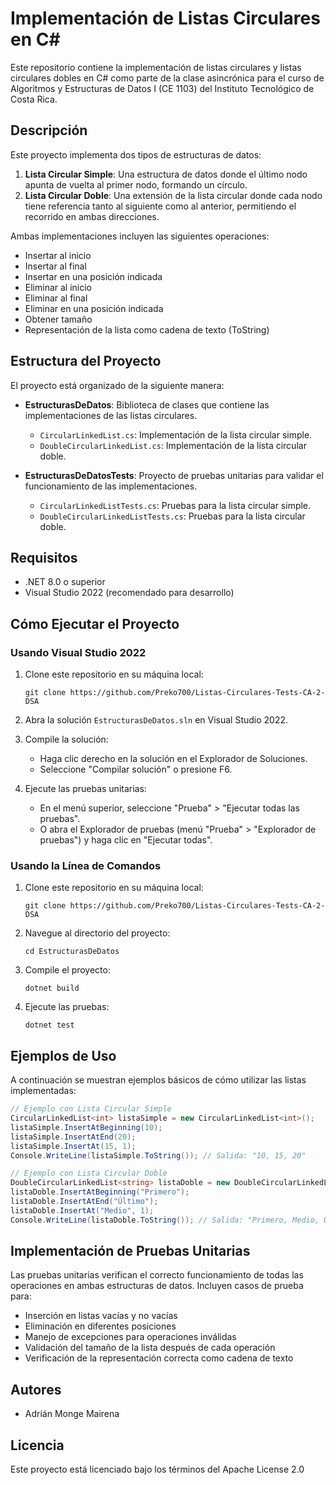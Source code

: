 # Implementación de Listas Circulares en C#

Este repositorio contiene la implementación de listas circulares y listas circulares dobles en C# como parte de la clase asincrónica para el curso de Algoritmos y Estructuras de Datos I (CE 1103) del Instituto Tecnológico de Costa Rica.

## Descripción

Este proyecto implementa dos tipos de estructuras de datos:

1. **Lista Circular Simple**: Una estructura de datos donde el último nodo apunta de vuelta al primer nodo, formando un círculo.
2. **Lista Circular Doble**: Una extensión de la lista circular donde cada nodo tiene referencia tanto al siguiente como al anterior, permitiendo el recorrido en ambas direcciones.

Ambas implementaciones incluyen las siguientes operaciones:
- Insertar al inicio
- Insertar al final
- Insertar en una posición indicada
- Eliminar al inicio
- Eliminar al final
- Eliminar en una posición indicada
- Obtener tamaño
- Representación de la lista como cadena de texto (ToString)

## Estructura del Proyecto

El proyecto está organizado de la siguiente manera:

- **EstructurasDeDatos**: Biblioteca de clases que contiene las implementaciones de las listas circulares.
  - `CircularLinkedList.cs`: Implementación de la lista circular simple.
  - `DoubleCircularLinkedList.cs`: Implementación de la lista circular doble.

- **EstructurasDeDatosTests**: Proyecto de pruebas unitarias para validar el funcionamiento de las implementaciones.
  - `CircularLinkedListTests.cs`: Pruebas para la lista circular simple.
  - `DoubleCircularLinkedListTests.cs`: Pruebas para la lista circular doble.

## Requisitos

- .NET 8.0 o superior
- Visual Studio 2022 (recomendado para desarrollo)

## Cómo Ejecutar el Proyecto

### Usando Visual Studio 2022

1. Clone este repositorio en su máquina local:
   ```
   git clone https://github.com/Preko700/Listas-Circulares-Tests-CA-2-DSA
   ```

2. Abra la solución `EstructurasDeDatos.sln` en Visual Studio 2022.

3. Compile la solución: 
   - Haga clic derecho en la solución en el Explorador de Soluciones.
   - Seleccione "Compilar solución" o presione F6.

4. Ejecute las pruebas unitarias:
   - En el menú superior, seleccione "Prueba" > "Ejecutar todas las pruebas".
   - O abra el Explorador de pruebas (menú "Prueba" > "Explorador de pruebas") y haga clic en "Ejecutar todas".

### Usando la Línea de Comandos

1. Clone este repositorio en su máquina local:
   ```
   git clone https://github.com/Preko700/Listas-Circulares-Tests-CA-2-DSA
   ```

2. Navegue al directorio del proyecto:
   ```
   cd EstructurasDeDatos
   ```

3. Compile el proyecto:
   ```
   dotnet build
   ```

4. Ejecute las pruebas:
   ```
   dotnet test
   ```

## Ejemplos de Uso

A continuación se muestran ejemplos básicos de cómo utilizar las listas implementadas:

```csharp
// Ejemplo con Lista Circular Simple
CircularLinkedList<int> listaSimple = new CircularLinkedList<int>();
listaSimple.InsertAtBeginning(10);
listaSimple.InsertAtEnd(20);
listaSimple.InsertAt(15, 1);
Console.WriteLine(listaSimple.ToString()); // Salida: "10, 15, 20"

// Ejemplo con Lista Circular Doble
DoubleCircularLinkedList<string> listaDoble = new DoubleCircularLinkedList<string>();
listaDoble.InsertAtBeginning("Primero");
listaDoble.InsertAtEnd("Último");
listaDoble.InsertAt("Medio", 1);
Console.WriteLine(listaDoble.ToString()); // Salida: "Primero, Medio, Último"
```

## Implementación de Pruebas Unitarias

Las pruebas unitarias verifican el correcto funcionamiento de todas las operaciones en ambas estructuras de datos. Incluyen casos de prueba para:

- Inserción en listas vacías y no vacías
- Eliminación en diferentes posiciones
- Manejo de excepciones para operaciones inválidas
- Validación del tamaño de la lista después de cada operación
- Verificación de la representación correcta como cadena de texto

## Autores

- Adrián Monge Mairena 

## Licencia

Este proyecto está licenciado bajo los términos del Apache License 2.0
